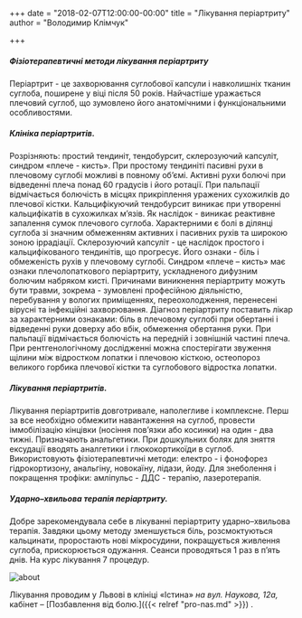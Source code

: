 +++
date = "2018-02-07T12:00:00-00:00"
title = "Лікування періартриту"
author = "Володимир Клімчук"

+++

##### Фізіотерапевтичні методи лікування періартриту

Періартрит - це захворювання суглобової капсули і навколишніх тканин суглоба, поширене у віці після 50 років. Найчастіше уражається плечовий суглоб, що зумовлено його анатомічними і функціональними особливостями.

##### Клініка періартритів.
 
Розрізняють: простий тендиніт, тендобурсит, склерозуючий капсуліт, синдром «плече - кисть». При простому тендиніті пасивні рухи в плечовому суглобі можливі в повному об’ємі. Активні рухи болючі при відведенні плеча понад 60 градусів і його ротації. При пальпації відмічається болючість в місцях прикріплення уражених сухожилків до плечової кістки. Кальцифікуючий тендобурсит виникає при утворенні кальцифікатів в сухожилках м’язів. Як наслідок - виникає реактивне запалення сумок плечового суглоба. Характерними є болі в ділянці суглоба зі значним обмеженням активних і пасивних рухів та широкою зоною іррадіації. Склерозуючий капсуліт - це наслідок простого і кальцифікованого тендинітів, що прогресує. Його ознаки - біль і обмеженість рухів у плечовому суглобі. Синдром «плече – кисть» має ознаки плечолопаткового періартриту, ускладненого дифузним болючим набряком кисті. Причинами виникнення періартриту можуть бути травми, зокрема - зумовлені професійною діяльністю, перебування у вологих приміщеннях, переохолодження, перенесені вірусні та інфекційні захворювання. Діагноз періартриту поставить лікар за характерними ознаками: біль в плечовому суглобі при обертанні і відведенні руки доверху або вбік, обмеження обертання руки. При пальпації відмічається болючість на передній і зовнішній частині плеча. При рентгенологічному дослідженні можна спостерігати звуження щілини між відростком лопатки і плечовою кісткою, остеопороз великого горбика плечової кістки та суглобового відростка лопатки.

##### Лікування періартритів.

Лікування періартритів довготривале, наполегливе і комплексне. Перш за все необхідно обмежити навантаження на суглоб, провести іммобілізацію кінцівки (носіння пов’язки або косинки) на один - два тижні. Призначають анальгетики. При дошкульних болях для зняття ексудації вводять аналгетики і глюкокортикоїди в суглоб. Використовують фізіотерапевтичні методи: електро - і фонофорез гідрокортизону, анальгіну, новокаїну, лідази, йоду. Для знеболення і покращення трофіки: амліпульс - ДДС - терапію, лазеротерапія.

##### Ударно–хвильова терапія періартриту.

Добре зарекомендувала себе в лікуванні періартриту ударно–хвильова терапія. Завдяки цьому методу зменшується біль, розсмоктуються кальцинати, проростають нові мікросудини, покращується живлення суглоба, прискорюється одужання.  Сеанси проводяться 1 раз в п’ять днів. На курс лікування 7 процедур.
 
![about](/images/periartryt.jpg)

Лікування проводим у Львові в клініці «Істина» *на вул. Наукова, 12а,* кабінет – [Позбавлення від болю.]({{< relref "pro-nas.md" >}}) .

